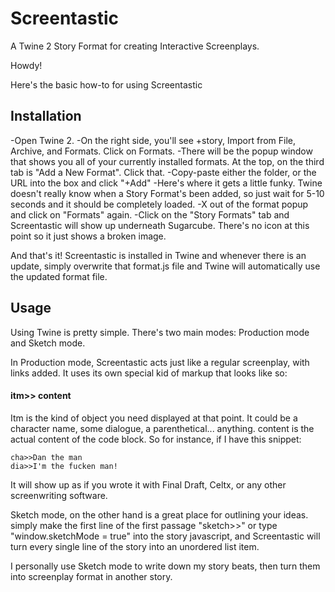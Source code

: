 # Screentastic
A Twine 2 Story Format for creating Interactive Screenplays.

Howdy!

Here's the basic how-to for using Screentastic

## Installation

-Open Twine 2.
-On the right side, you'll see +story, Import from File, Archive, and Formats. Click on Formats.
-There will be the popup window that shows you all of your currently installed formats. At the top, on the third tab is "Add a New Format". Click that.
-Copy-paste either the folder, or the URL into the box and click "+Add"
-Here's where it gets a little funky. Twine doesn't really know when a Story Format's been added, so just wait for 5-10 seconds and it should be completely loaded.
-X out of the format popup and click on "Formats" again.
-Click on the "Story Formats" tab and Screentastic will show up underneath Sugarcube. There's no icon at this point so it just shows a broken image.

And that's it! Screentastic is installed in Twine and whenever there is an update, simply overwrite that format.js file and Twine will automatically use the updated format file.

## Usage

Using Twine is pretty simple. There's two main modes: Production mode and Sketch mode.

In Production mode, Screentastic acts just like a regular screenplay, with links added. It uses its own special kid of markup that looks like so:
#### itm>> content
Itm is the kind of object you need displayed at that point. It could be a character name, some dialogue, a parenthetical... anything.
content is the actual content of the code block.
So for instance, if I have this snippet:
```
cha>>Dan the man
dia>>I'm the fucken man!
```
It will show up as if you wrote it with Final Draft, Celtx, or any other screenwriting software.

Sketch mode, on the other hand is a great place for outlining your ideas. simply make the first line of the first passage "sketch>>" or type "window.sketchMode = true" into the story javascript, and Screentastic will turn every single line of the story into an unordered list item.

I personally use Sketch mode to write down my story beats, then turn them into screenplay format in another story.
